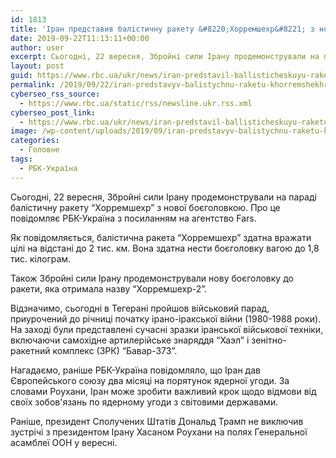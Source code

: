```yaml
---
id: 1813
title: 'Іран представив балістичну ракету &#8220;Хорремшехр&#8221; з нової боєголовкою'
date: 2019-09-22T11:13:11+00:00
author: user
excerpt: Сьогодні, 22 вересня, Збройні сили Ірану продемонстрували на параді балістичну ракету "Хорремшехр" з нової боєголовкою. Про це повідомляє РБК-Україна з посиланням...
layout: post
guid: https://www.rbc.ua/ukr/news/iran-predstavil-ballisticheskuyu-raketu-horremshehr-1569149734.html
permalink: /2019/09/22/iran-predstavyv-balistychnu-raketu-khorremshekhr-z-novoi-boieholovkoiu/
cyberseo_rss_source:
  - https://www.rbc.ua/static/rss/newsline.ukr.rss.xml
cyberseo_post_link:
  - https://www.rbc.ua/ukr/news/iran-predstavil-ballisticheskuyu-raketu-horremshehr-1569149734.html
image: /wp-content/uploads/2019/09/iran-predstavyv-balistychnu-raketu-khorremshekhr-z-novoi-boieholovkoiu.jpg
categories:
  - Головне
tags:
  - РБК-Україна
---
```

Сьогодні, 22 вересня, Збройні сили Ірану продемонстрували на параді балістичну ракету &#8220;Хорремшехр&#8221; з нової боєголовкою. Про це повідомляє РБК-Україна з посиланням на агентство Fars.

Як повідомляється, балістична ракета &#8220;Хорремшехр&#8221; здатна вражати цілі на відстані до 2 тис. км. Вона здатна нести боєголовку вагою до 1,8 тис. кілограм.

Також Збройні сили Ірану продемонстрували нову боєголовку до ракети, яка отримала назву &#8220;Хорремшехр-2&#8221;.

Відзначимо, сьогодні в Тегерані пройшов військовий парад, приурочений до річниці початку ірано-іракської війни (1980-1988 роки). На заході були представлені сучасні зразки іранської військової техніки, включаючи самохідне артилерійське знаряддя &#8220;Хаэл&#8221; і зенітно-ракетний комплекс (ЗРК) &#8220;Бавар-373&#8221;.

Нагадаємо, раніше РБК-Україна повідомляло, що Іран дав Європейського союзу два місяці на порятунок ядерної угоди. За словами Роухани, Іран може зробити важливий крок щодо відмови від своїх зобов'язань по ядерному угоди з світовими державами.

Раніше, президент Сполучених Штатів Дональд Трамп не виключив зустрічі з президентом Ірану Хасаном Роухани на полях Генеральної асамблеї ООН у вересні.